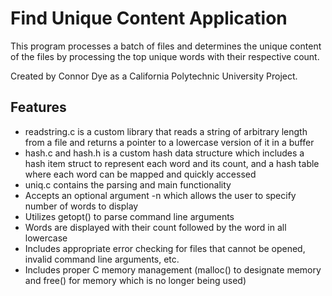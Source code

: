 # Find Unique Content Application

This program processes a batch of files and determines the unique content of the files by processing the top unique words with their respective count.

Created by Connor Dye as a California Polytechnic University Project.

## Features
- readstring.c is a custom library that reads a string of arbitrary length from a file and returns a pointer to a lowercase version of it in a buffer
- hash.c and hash.h is a custom hash data structure which includes a hash item struct to represent each word and its count, and a hash table where each word can be  mapped and quickly accessed
- uniq.c contains the parsing and main functionality
- Accepts an optional argument -n <number of words> which allows the user to specify number of words to display
- Utilizes getopt() to parse command line arguments
- Words are displayed with their count followed by the word in all lowercase
- Includes appropriate error checking for files that cannot be opened, invalid command line arguments, etc.
- Includes proper C memory management (malloc() to designate memory and free() for memory which is no longer being used)




